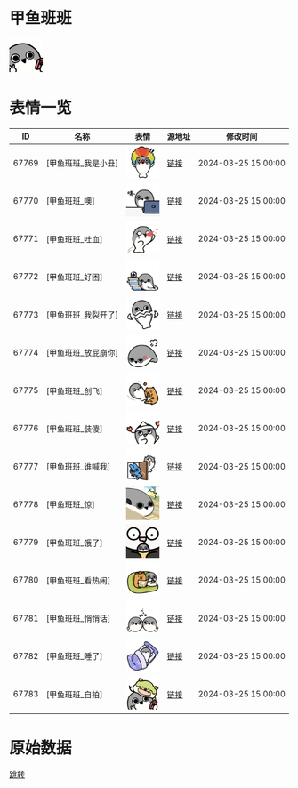 # 甲鱼班班

<img src="./cover.png" height="60" alt="cover" />

# 表情一览

|ID|名称|表情|源地址|修改时间|
|----|----|----|----|----|
|67769|[甲鱼班班_我是小丑]|<img src="./pic/067769_%5B甲鱼班班_我是小丑%5D.png" height="60" alt="我是小丑"/>|[链接](https://i0.hdslb.com/bfs/garb/fa8eb6f5cfdd03911703843b1f977b5cffa03cec.png)|2024-03-25 15:00:00|
|67770|[甲鱼班班_噢]|<img src="./pic/067770_%5B甲鱼班班_噢%5D.png" height="60" alt="噢"/>|[链接](https://i0.hdslb.com/bfs/garb/d8815cc1fe1efa29b69b36f57222c5c5868dcb02.png)|2024-03-25 15:00:00|
|67771|[甲鱼班班_吐血]|<img src="./pic/067771_%5B甲鱼班班_吐血%5D.png" height="60" alt="吐血"/>|[链接](https://i0.hdslb.com/bfs/garb/ca4c0635fbe9b7560f04cb78e81967f71009b6ff.png)|2024-03-25 15:00:00|
|67772|[甲鱼班班_好困]|<img src="./pic/067772_%5B甲鱼班班_好困%5D.png" height="60" alt="好困"/>|[链接](https://i0.hdslb.com/bfs/garb/7ff051bfb06728bc4e89fe20286ec1308309220d.png)|2024-03-25 15:00:00|
|67773|[甲鱼班班_我裂开了]|<img src="./pic/067773_%5B甲鱼班班_我裂开了%5D.png" height="60" alt="我裂开了"/>|[链接](https://i0.hdslb.com/bfs/garb/4f2c0e10308c8b00cc3c4425b4980ec276af0f62.png)|2024-03-25 15:00:00|
|67774|[甲鱼班班_放屁崩你]|<img src="./pic/067774_%5B甲鱼班班_放屁崩你%5D.png" height="60" alt="放屁崩你"/>|[链接](https://i0.hdslb.com/bfs/garb/d8bcb71da74fe22a04935ea589ee262203847ed7.png)|2024-03-25 15:00:00|
|67775|[甲鱼班班_创飞]|<img src="./pic/067775_%5B甲鱼班班_创飞%5D.png" height="60" alt="创飞"/>|[链接](https://i0.hdslb.com/bfs/garb/d0217dcc13d02dd354eb52a9a72ecad5ef034035.png)|2024-03-25 15:00:00|
|67776|[甲鱼班班_装傻]|<img src="./pic/067776_%5B甲鱼班班_装傻%5D.png" height="60" alt="装傻"/>|[链接](https://i0.hdslb.com/bfs/garb/4f4c4edd5866f3c2252c2fb0f18bc8682169d0db.png)|2024-03-25 15:00:00|
|67777|[甲鱼班班_谁喊我]|<img src="./pic/067777_%5B甲鱼班班_谁喊我%5D.png" height="60" alt="谁喊我"/>|[链接](https://i0.hdslb.com/bfs/garb/4e0666c89489646ebc7b8f7fb9c23daaf0ca0862.png)|2024-03-25 15:00:00|
|67778|[甲鱼班班_惊]|<img src="./pic/067778_%5B甲鱼班班_惊%5D.png" height="60" alt="惊"/>|[链接](https://i0.hdslb.com/bfs/garb/e585d9ef530b8430c14271e1493f381b02fd8386.png)|2024-03-25 15:00:00|
|67779|[甲鱼班班_饿了]|<img src="./pic/067779_%5B甲鱼班班_饿了%5D.png" height="60" alt="饿了"/>|[链接](https://i0.hdslb.com/bfs/garb/6a9a091d0539b099bf6948523952b12f23a1fbc2.png)|2024-03-25 15:00:00|
|67780|[甲鱼班班_看热闹]|<img src="./pic/067780_%5B甲鱼班班_看热闹%5D.png" height="60" alt="看热闹"/>|[链接](https://i0.hdslb.com/bfs/garb/5eb06e4a78875351f6afd38c02a414810a18727d.png)|2024-03-25 15:00:00|
|67781|[甲鱼班班_悄悄话]|<img src="./pic/067781_%5B甲鱼班班_悄悄话%5D.png" height="60" alt="悄悄话"/>|[链接](https://i0.hdslb.com/bfs/garb/1a79b774ca4b50356f7acba24ea5f608c166e290.png)|2024-03-25 15:00:00|
|67782|[甲鱼班班_睡了]|<img src="./pic/067782_%5B甲鱼班班_睡了%5D.png" height="60" alt="睡了"/>|[链接](https://i0.hdslb.com/bfs/garb/4ef1063e9b10a80bd82debadd84ce645fd0c09a7.png)|2024-03-25 15:00:00|
|67783|[甲鱼班班_自拍]|<img src="./pic/067783_%5B甲鱼班班_自拍%5D.png" height="60" alt="自拍"/>|[链接](https://i0.hdslb.com/bfs/garb/c850eaa947a811cf227945e8850472cc6a5419f1.png)|2024-03-25 15:00:00|

# 原始数据

[跳转](./raw.json)

